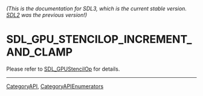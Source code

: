 ###### (This is the documentation for SDL3, which is the current stable version. [SDL2](https://wiki.libsdl.org/SDL2/) was the previous version!)
# SDL_GPU_STENCILOP_INCREMENT_AND_CLAMP

Please refer to [SDL_GPUStencilOp](SDL_GPUStencilOp) for details.

----
[CategoryAPI](CategoryAPI), [CategoryAPIEnumerators](CategoryAPIEnumerators)

